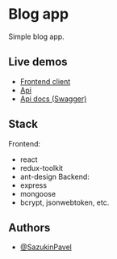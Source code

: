 
# Blog app

Simple blog app.



## Live demos

 - [Frontend client](https://blog-app-client.netlify.app/)
 - [Api](https://blog-app-94d5.onrender.com/api-docs/)
 - [Api docs (Swagger)](https://blog-app-94d5.onrender.com/api-docs/)


## Stack
Frontend:
 - react
 - redux-toolkit
 - ant-design
Backend:
 - express
 - mongoose
 - bcrypt, jsonwebtoken, etc.


## Authors

- [@SazukinPavel](https://github.com/SazukinPavel)


